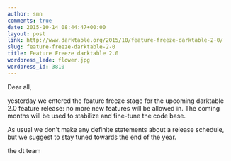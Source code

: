 ```yaml
---
author: smn
comments: true
date: 2015-10-14 08:44:47+00:00
layout: post
link: http://www.darktable.org/2015/10/feature-freeze-darktable-2-0/
slug: feature-freeze-darktable-2-0
title: Feature Freeze darktable 2.0
wordpress_lede: flower.jpg
wordpress_id: 3810
---
```


Dear all,

yesterday we entered the feature freeze stage for the upcoming darktable 2.0 feature release: no more new features will be allowed in. The coming months will be used to stabilize and fine-tune the code base.

As usual we don't make any definite statements about a release schedule, but we suggest to stay tuned towards the end of the year.

the dt team

